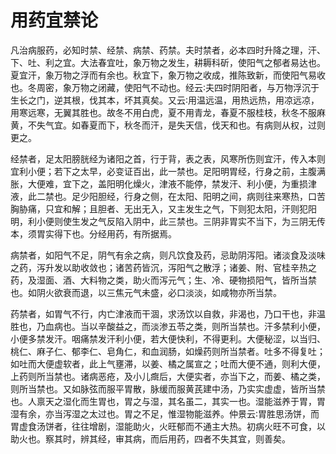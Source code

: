# 用药宜禁论

凡治病服药，必知时禁、经禁、病禁、药禁。夫时禁者，必本四时升降之理，汗、下、吐、利之宜。大法春宜吐，象万物之发生，耕耨科斫，使阳气之郁者易达也。夏宜汗，象万物之浮而有余也。秋宜下，象万物之收成，推陈致新，而使阳气易收也。冬周密，象万物之闭藏，使阳气不动也。经云∶夫四时阴阳者，与万物浮沉于生长之门，逆其根，伐其本，坏其真矣。又云∶用温远温，用热远热，用凉远凉，用寒远寒，无翼其胜也。故冬不用白虎，夏不用青龙，春夏不服桂枝，秋冬不服麻黄，不失气宜。如春夏而下，秋冬而汗，是失天信，伐天和也。有病则从权，过则更之。

经禁者，足太阳膀胱经为诸阳之首，行于背，表之表，风寒所伤则宜汗，传入本则宜利小便；若下之太早，必变证百出，此一禁也。足阳明胃经，行身之前，主腹满胀，大便难，宜下之，盖阳明化燥火，津液不能停，禁发汗、利小便，为重损津液，此二禁也。足少阳胆经，行身之侧，在太阳、阳明之间，病则往来寒热，口苦胸胁痛，只宜和解；且胆者、无出无入，又主发生之气，下则犯太阳，汗则犯阳明，利小便则使生发之气反陷入阴中，此三禁也。三阴非胃实不当下，为三阴无传本，须胃实得下也。分经用药，有所据焉。

病禁者，如阳气不足，阴气有余之病，则凡饮食及药，忌助阴泻阳。诸淡食及淡味之药，泻升发以助收敛也；诸苦药皆沉，泻阳气之散浮；诸姜、附、官桂辛热之药，及湿面、酒、大料物之类，助火而泻元气；生、冷、硬物损阳气，皆所当禁也。如阴火欲衰而退，以三焦元气未盛，必口淡淡，如咸物亦所当禁。

药禁者，如胃气不行，内亡津液而干涸，求汤饮以自救，非渴也，乃口干也，非温胜也，乃血病也。当以辛酸益之，而淡渗五苓之类，则所当禁也。汗多禁利小便，小便多禁发汗。咽痛禁发汗利小便，若大便快利，不得更利。大便秘涩，以当归、桃仁、麻子仁、郁李仁、皂角仁，和血润肠，如燥药则所当禁者。吐多不得复吐；如吐而大便虚软者，此上气壅滞，以姜、橘之属宣之；吐而大便不通，则利大便，上药则所当禁也。诸病恶疮，及小儿癍后，大便实者，亦当下之，而姜、橘之类，则所当禁也。又如脉弦而服平胃散，脉缓而服黄芪建中汤，乃实实虚虚，皆所当禁也。人禀天之湿化而生胃也，胃之与湿，其名虽二，其实一也。湿能滋养于胃，胃湿有余，亦当泻湿之太过也。胃之不足，惟湿物能滋养。仲景云∶胃胜思汤饼，而胃虚食汤饼者，往往增剧，湿能助火，火旺郁而不通主大热。初病火旺不可食，以助火也。察其时，辨其经，审其病，而后用药，四者不失其宜，则善矣。